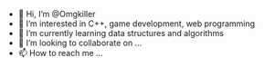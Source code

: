 - 👋 Hi, I’m @Omgkiller
- 👀 I’m interested in C++, game development, web programming
- 🌱 I’m currently learning data structures and algorithms
- 💞️ I’m looking to collaborate on ...
- 📫 How to reach me ...

<!---
Omgkiller/Omgkiller is a ✨ special ✨ repository because its `README.md` (this file) appears on your GitHub profile.
You can click the Preview link to take a look at your changes.
--->
